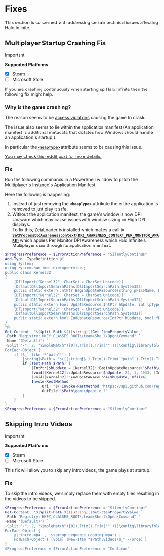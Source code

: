 # Fixes
This section is concerned with addressing certain technical issues affecting Halo Infinite.

## Multiplayer Startup Crashing Fix
> [!IMPORTANT]
> **Supported Platforms**
> - [x] Steam
> - [ ] Microsoft Store


If you are crashing continuously when starting up Halo Infinite then the following fix might help.

### Why is the game crashing?
The reason seems to be [access violations](# "An access violation simply means the game was trying to access an invalid memory address.") causing the game to crash.

The issue also seems to lie within the application manifest (An application manifest is additional metadata that dictates how Windows should handle an application's startup.).

In particular the [**`<heapType>`**](https://learn.microsoft.com/en-us/windows/win32/sbscs/application-manifests#heaptype) attribute seems to be causing this issue.

[You may check this reddit post for more details.](https://www.reddit.com/r/halo/comments/17ff7dc/potential_fix_for_crashing_upon_halo_infinite/)

### Fix
Run the following commands in a PowerShell window to patch the Multiplayer's Instance's Application Manifest.

Here the following is happening:
1. Instead of just removing the **`<heapType>`** attribute the entire application is removed to just play it safe.
2. Without the application manifest, the game's window is now DPI Unaware which may cause issues with window sizing on High DPI displays.<br>
    To fix this, ZetaLoader is installed which makes a call to [**`SetProcessDpiAwarenessContext(DPI_AWARENESS_CONTEXT_PER_MONITOR_AWARE)`**](https://learn.microsoft.com/en-us/windows/win32/hidpi/dpi-awareness-context#constants) which applies Per Monitor DPI Awareness which Halo Infinite's Multiplayer uses through its application manifest.


```powershell
$ProgressPreference = $ErrorActionPreference = "SilentlyContinue"
Add-Type -TypeDefinition @"
using System;
using System.Runtime.InteropServices;
public class Kernel32
{
    [DllImport("Kernel32", CharSet = CharSet.Unicode)]
    [DefaultDllImportSearchPaths(DllImportSearchPath.System32)]
    public static extern IntPtr BeginUpdateResource(string pFileName, bool bDeleteExistingResources);
    [DllImport("Kernel32", CharSet = CharSet.Unicode)]
    [DefaultDllImportSearchPaths(DllImportSearchPath.System32)]
    public static extern bool UpdateResource(IntPtr hUpdate, int lpType, int lpName, int wLanguage, IntPtr lpData, uint cb);
    [DllImport("Kernel32", CharSet = CharSet.Unicode)]
    [DefaultDllImportSearchPaths(DllImportSearchPath.System32)]
    public static extern bool EndUpdateResource(IntPtr hUpdate, bool fDiscard);
}
"@
Get-Content  "$(Split-Path $(([string]((Get-ItemPropertyValue `
-Path "Registry::HKEY_CLASSES_ROOT\steam\Shell\Open\Command" `
-Name "(Default)") `
-Split "-", 2, "SimpleMatch")[0]).Trim().Trim('"')))\config\libraryfolders.vdf" | 
ForEach-Object { 
    if ($_ -like '*"path"*') {
        [string]$Path = "$(([string]$_).Trim().Trim('"path"').Trim().Trim('"').Replace("\\", "\"))\steamapps\common\Halo Infinite" 
        if (Test-Path $Path) {
            [IntPtr]$hUpdate = [Kernel32]::BeginUpdateResource("$Path\game\HaloInfinite.exe", $false)
            [void][Kernel32]::UpdateResource($hUpdate, 24, 1, 1033, [IntPtr]::Zero, 0)
            [void][Kernel32]::EndUpdateResource($hUpdate, $false)
            Invoke-RestMethod `
                -Uri  "$((Invoke-RestMethod "https://api.github.com/repos/Aetopia/ZetaLoader/releases/latest").assets[0].browser_download_url)" `
                -OutFile "$Path\game\dpapi.dll"
        }
    } 
}
$ProgressPreference = $ErrorActionPreference = "SilentlyContinue"
```

## Skipping Intro Videos
> [!IMPORTANT]
> **Supported Platforms**
> - [x] Steam
> - [ ] Microsoft Store

This fix will allow you to skip any intro videos, the game plays at startup.

### Fix
To skip the intro videos, we simply replace them with empty files resulting in the videos to be skipped.

```powershell
$ProgressPreference = $ErrorActionPreference = "SilentlyContinue"
Get-Content  "$(Split-Path $(([string]((Get-ItemPropertyValue `
-Path "Registry::HKEY_CLASSES_ROOT\steam\Shell\Open\Command" `
-Name "(Default)") `
-Split "-", 2, "SimpleMatch")[0]).Trim().Trim('"')))\config\libraryfolders.vdf" | 
ForEach-Object { 
    @("intro.mp4" , "Startup_Sequence_Loading.mp4") |
    ForEach-Object { [void] (New-Item "$Path\videos\$_" -Force) }
}
$ProgressPreference = $ErrorActionPreference = "Continue"
```